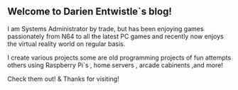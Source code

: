 ## Welcome to Darien Entwistle`s blog!



I am Systems Administrator by trade, but has been enjoying games passionately from N64 to all the latest PC games and recently now enjoys the virtual reality world on regular basis.


I create various projects some are old programming projects of fun attempts others using Raspberry Pi`s , home servers , arcade cabinents ,and more!

Check them out! & Thanks for visiting!
